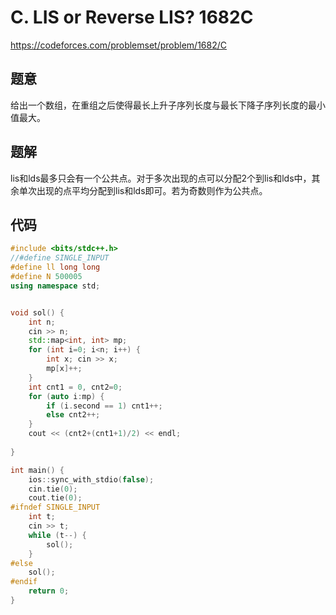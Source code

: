 # C. LIS or Reverse LIS? 1682C

https://codeforces.com/problemset/problem/1682/C


## 题意

给出一个数组，在重组之后使得最长上升子序列长度与最长下降子序列长度的最小值最大。


## 题解

lis和lds最多只会有一个公共点。对于多次出现的点可以分配2个到lis和lds中，其余单次出现的点平均分配到lis和lds即可。若为奇数则作为公共点。

## 代码

``` cpp
#include <bits/stdc++.h>
//#define SINGLE_INPUT
#define ll long long
#define N 500005
using namespace std;


void sol() {
	int n;
	cin >> n;
	std::map<int, int> mp;
	for (int i=0; i<n; i++) {
		int x; cin >> x;
		mp[x]++;
	}
	int cnt1 = 0, cnt2=0;
	for (auto i:mp) {
		if (i.second == 1) cnt1++;
		else cnt2++;
	}
	cout << (cnt2+(cnt1+1)/2) << endl;
	
}

int main() {
	ios::sync_with_stdio(false);
	cin.tie(0);
	cout.tie(0);
#ifndef SINGLE_INPUT
	int t;
	cin >> t;
	while (t--) {
		sol();
	}
#else
	sol();
#endif
	return 0;
}

```